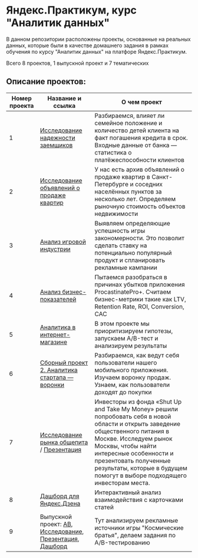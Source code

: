 # Яндекс.Практикум, курс "Аналитик данных"

В данном репозитории расположены проекты, основанные на реальных данных, которые были в качестве домашнего задания в рамках обучения по курсу "Аналитик данных" на платфоре Яндекс.Практикум.  

Всего 8 проектов, 1 выпускной проект и 7 тематических

## Описание проектов:
| Номер проекта | Название и ссылка | О чем проект                                                     |
|---------------|-------------------|------------------------------------------------------------------|
|1              |[Исследование надежности заемщиков](https://github.com/chikichanna/Practicum-projects/tree/01591b6cce7f708f8880a932e92b86270af9a102/1.%20%D0%9D%D0%B0%D0%B4%D0%B5%D0%B6%D0%BD%D0%BE%D1%81%D1%82%D1%8C%20%D0%B7%D0%B0%D0%B5%D0%BC%D1%89%D0%B8%D0%BA%D0%BE%D0%B2)|Разбираемся, влияет ли семейное положение и количество детей клиента на факт погашения кредита в срок. Входные данные от банка — статистика о платёжеспособности клиентов|
|2              |[Исследование объявлений о продаже квартир](https://github.com/chikichanna/Practicum-projects/tree/01591b6cce7f708f8880a932e92b86270af9a102/2.%20%D0%98%D1%81%D1%81%D0%BB%D0%B5%D0%B4%D0%BE%D0%B2%D0%B0%D0%BD%D0%B8%D0%B5%20%D1%80%D1%8B%D0%BD%D0%BA%D0%B0%20%D0%BD%D0%B5%D0%B4%D0%B2%D0%B8%D0%B6%D0%B8%D0%BC%D0%BE%D1%81%D1%82%D0%B8)| У нас есть архив объявлений о продаже квартир в Санкт-Петербурге и соседних населённых пунктов за несколько лет. Определяем рыночную стоимость объектов недвижимости|
|3              |[Анализ игровой индустрии](https://github.com/chikichanna/Practicum-projects/tree/01591b6cce7f708f8880a932e92b86270af9a102/3.%20%D0%98%D0%B7%D1%83%D1%87%D0%B5%D0%BD%D0%B8%D0%B5%20%D0%B7%D0%B0%D0%BA%D0%BE%D0%BD%D0%BE%D0%BC%D0%B5%D1%80%D0%BD%D0%BE%D1%81%D1%82%D0%B5%D0%B9%2C%20%D0%BE%D0%BF%D1%80%D0%B5%D0%B4%D0%B5%D0%BB%D1%8F%D1%8E%D1%89%D0%B8%D1%85%20%D1%83%D1%81%D0%BF%D0%B5%D1%88%D0%BD%D0%BE%D1%81%D1%82%D1%8C%20%D0%B8%D0%B3%D1%80)|Выявляем определяющие успешность игры закономерности. Это позволит сделать ставку на потенциально популярный продукт и спланировать рекламные кампании|
|4              |[Анализ бизнес-показателей](https://github.com/chikichanna/Practicum-projects/tree/43c67a392a58123f040f134826e00c8854a36273/4.%20%D0%90%D0%BD%D0%B0%D0%BB%D0%B8%D0%B7%20%D1%83%D0%B1%D1%8B%D1%82%D0%BA%D0%BE%D0%B2%20%D0%BF%D1%80%D0%B8%D0%BB%D0%BE%D0%B6%D0%B5%D0%BD%D0%B8%D1%8F)|Пытаемся разобраться в причинах убытков приложения ProcastinatePro+. Считаем бизнес-метрики такие как LTV, Retention Rate, ROI, Conversion, CAC|
|5              |[Аналитика в интернет-магазине](https://github.com/chikichanna/Practicum-projects/tree/62f09b06142876a2a45c2697efc1007c8ba17601/5.%20%D0%90%D0%BD%D0%B0%D0%BB%D0%B8%D0%B7%20%D1%80%D0%B5%D0%B7%D1%83%D0%BB%D1%8C%D1%82%D0%B0%D1%82%D0%BE%D0%B2%20%D0%90%D0%92%20%D1%82%D0%B5%D1%81%D1%82%D0%B0)|В этом проекте мы приоритизируем гипотезы, запускаем A/B-тест и анализируем результаты|
|6             |[Сборный проект 2. Аналитика стартапа — воронки](https://github.com/chikichanna/Practicum-projects/tree/435f99a16f6850d62e7e7ae51afad7d097abba8c/6.%20%D0%90%D0%BD%D0%B0%D0%BB%D0%B8%D0%B7%20%D0%BF%D0%BE%D0%BB%D1%8C%D0%B7%D0%BE%D0%B2%D0%B0%D1%82%D0%B5%D0%BB%D1%8C%D1%81%D0%BA%D0%BE%D0%B3%D0%BE%20%D0%BF%D0%BE%D0%B2%D0%B5%D0%B4%D0%B5%D0%BD%D0%B8%D1%8F%20%D0%B2%20%D0%BF%D1%80%D0%B8%D0%BB%D0%BE%D0%B6%D0%B5%D0%BD%D0%B8%D0%B8)|Разбираемся, как ведут себя пользователи нашего мобильного приложения. Изучаем воронку продаж. Узнаем, как пользователи доходят до покупки|
|7              |[Исследование рынка общепита](https://github.com/chikichanna/Practicum-projects/tree/8ef73c6186a8fbf4c52fdf86063ba85c568c84ff/7.%20%D0%98%D1%81%D1%81%D0%BB%D0%B5%D0%B4%D0%BE%D0%B2%D0%B0%D0%BD%D0%B8%D0%B5%20%D1%80%D1%8B%D0%BD%D0%BA%D0%B0%20%D0%BE%D0%B1%D1%89%D0%B5%D0%BF%D0%B8%D1%82%D0%B0%20%D0%B2%20%D0%9C%D0%BE%D1%81%D0%BA%D0%B2%D0%B5) / [Презентация](https://github.com/chikichanna/Practicum-projects/blob/b1bdce9e4dc5969cdc7fa334c2d908852a18e0fa/6.%20%D0%90%D0%BD%D0%B0%D0%BB%D0%B8%D0%B7%20%D0%BF%D0%BE%D0%BB%D1%8C%D0%B7%D0%BE%D0%B2%D0%B0%D1%82%D0%B5%D0%BB%D1%8C%D1%81%D0%BA%D0%BE%D0%B3%D0%BE%20%D0%BF%D0%BE%D0%B2%D0%B5%D0%B4%D0%B5%D0%BD%D0%B8%D1%8F%20%D0%B2%20%D0%BF%D1%80%D0%B8%D0%BB%D0%BE%D0%B6%D0%B5%D0%BD%D0%B8%D0%B8/%D0%92%D0%B8%D0%B7%D1%83%D0%B0%D0%BB%D0%B8%D0%B7%D0%B0%D1%86%D0%B8%D1%8F%20%D0%BF%D1%80%D0%B5%D0%B7%D0%B5%D0%BD%D1%82%D0%B0%D1%86%D0%B8%D1%8F%202.pdf)|Инвесторы из фонда «Shut Up and Take My Money» решили попробовать себя в новой области и открыть заведение общественного питания в Москве. Исследуем рынок Москвы, чтобы найти интересные особенности и презентовать полученные результаты, которые в будущем помогут в выборе подходящего инвесторам места.|
|8             |[Дашборд для Яндекс.Дзена](https://public.tableau.com/app/profile/anna.antonova4509/viz/__16873576248540/Dashboard1)|Интерактивный анализ взаимодействия с карточками статей|
|9             |Выпускной проект:  [AB](https://github.com/chikichanna/Practicum-projects/blob/60562949aebc23dde92d08ffc44800912a338341/8.%20%D0%92%D1%8B%D0%BF%D1%83%D1%81%D0%BA%D0%BD%D0%BE%D0%B9%20%D0%BF%D1%80%D0%BE%D0%B5%D0%BA%D1%82/AB%20Final%20Project.ipynb), [Исследование](https://github.com/chikichanna/Practicum-projects/blob/60562949aebc23dde92d08ffc44800912a338341/8.%20%D0%92%D1%8B%D0%BF%D1%83%D1%81%D0%BA%D0%BD%D0%BE%D0%B9%20%D0%BF%D1%80%D0%BE%D0%B5%D0%BA%D1%82/Games%20research.ipynb), [Презентация](https://github.com/chikichanna/Practicum-projects/blob/b1bdce9e4dc5969cdc7fa334c2d908852a18e0fa/8.%20%D0%92%D1%8B%D0%BF%D1%83%D1%81%D0%BA%D0%BD%D0%BE%D0%B9%20%D0%BF%D1%80%D0%BE%D0%B5%D0%BA%D1%82/%D0%A4%D0%B8%D0%BD%D0%B0%D0%BB%D1%8C%D0%BD%D1%8B%D0%B9%20%D0%BF%D1%80%D0%BE%D0%B5%D0%BA%D1%82%20%D0%BF%D1%80%D0%B5%D0%B7%D0%B5%D0%BD%D1%82%D0%B0%D1%86%D0%B8%D1%8F.pdf), [Дашборд](https://public.tableau.com/views/_16888376634330/Dashboard1?:language=en-US&:display_count=n&:origin=viz_share_link)|Тут анализируем рекламные источники игры "Космические братья", делаем задания по A/B-тестированию|
